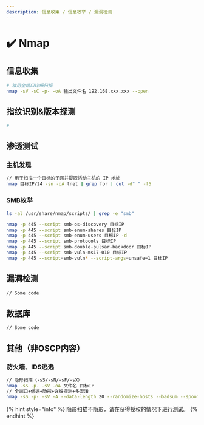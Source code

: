 ```yaml
---
description: 信息收集 / 信息枚举 / 漏洞检测
---
```


# ✔️ Nmap

## 信息收集

```sh
# 常用全端口详细扫描
nmap -sV -sC -p- -oA 输出文件名 192.168.xxx.xxx --open
```

## 指纹识别&版本探测

```bash
#
```

## 渗透测试

### 主机发现

```bash
// 用于扫描一个目标的子网并提取活动主机的 IP 地址
nmap 目标IP/24 -sn -oA tnet | grep for | cut -d" " -f5

```

### SMB枚举

```bash
ls -al /usr/share/nmap/scripts/ | grep -e "smb"

nmap -p 445 --script smb-os-discovery 目标IP
nmap -p 445 --script smb-enum-shares 目标IP
nmap -p 445 --script smb-enum-users 目标IP -d
nmap -p 445 --script smb-protocols 目标IP
nmap -p 445 --script smb-double-pulsar-backdoor 目标IP
nmap -p 445 --script smb-vuln-ms17-010 目标IP
nmap -p 445 --script=smb-vuln* --script-args=unsafe=1 目标IP
```

## 漏洞检测

```bash
// Some code
```

## 数据库

```bash
// Some code
```

## 其他（非OSCP内容）

### 防火墙、IDS逃逸

```bash
// 隐形扫描（-sS/-sN/-sF/-sX）
nmap -sS -p- -sV -oA 文件名 目标IP
// 全端口+低速+隐形+详细探测+多混淆
nmap -sS -p- -sV -A --data-length 20 --randomize-hosts --badsum --spoof-mac Cisco -T0 -Pn -oN 输出.txt 目标IP

```

{% hint style="info" %}
隐形扫描不隐形，请在获得授权的情况下进行测试。
{% endhint %}
